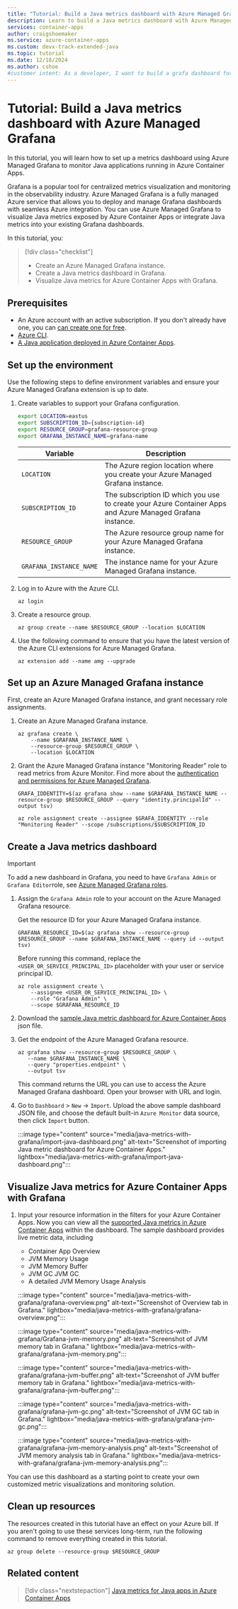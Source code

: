 ```yaml
---
title: "Tutorial: Build a Java metrics dashboard with Azure Managed Grafana"
description: Learn to build a Java metrics dashboard with Azure Managed Grafana.
services: container-apps
author: craigshoemaker
ms.service: azure-container-apps
ms.custom: devx-track-extended-java
ms.topic: tutorial
ms.date: 12/18/2024
ms.author: cshoe
#customer intent: As a developer, I want to build a grafa dashboard for Java metrics exposed from Azure Container Apps
---
```


# Tutorial: Build a Java metrics dashboard with Azure Managed Grafana

In this tutorial, you will learn how to set up a metrics dashboard using Azure Managed Grafana to monitor Java applications running in Azure Container Apps. 

Grafana is a popular tool for centralized metrics visualization and monitoring in the observability industry. Azure Managed Grafana is a fully managed Azure service that allows you to deploy and manage Grafana dashboards with seamless Azure integration. You can use Azure Managed Grafana to visualize Java metrics exposed by Azure Container Apps or integrate Java metrics into your existing Grafana dashboards.

In this tutorial, you:
> [!div class="checklist"]
> * Create an Azure Managed Grafana instance.
> * Create a Java metrics dashboard in Grafana.
> * Visualize Java metrics for Azure Container Apps with Grafana.

## Prerequisites

* An Azure account with an active subscription. If you don't already have one, you can [can create one for free](https://azure.microsoft.com/free/).
* [Azure CLI](/cli/azure/install-azure-cli).
* [A Java application deployed in Azure Container Apps](java-get-started.md).

## Set up the environment

Use the following steps to define environment variables and ensure your Azure Managed Grafana extension is up to date.

1. Create variables to support your Grafana configuration. 
   ```bash
   export LOCATION=eastus
   export SUBSCRIPTION_ID={subscription-id}
   export RESOURCE_GROUP=grafana-resource-group
   export GRAFANA_INSTANCE_NAME=grafana-name
   ```

   | Variable                | Description                                                                        |
   |-------------------------|------------------------------------------------------------------------------------|
   | `LOCATION`              | The Azure region location where you create your Azure Managed Grafana instance. |
   | `SUBSCRIPTION_ID`       | The subscription ID which you use to create your Azure Container Apps and Azure Managed Grafana instance. |
   | `RESOURCE_GROUP`        | The Azure resource group name for your Azure Managed Grafana instance.                           |
   | `GRAFANA_INSTANCE_NAME` | The instance name for your Azure Managed Grafana instance.               |
  

1. Log in to Azure with the Azure CLI.

   ```azurecli
   az login
   ```

1. Create a resource group.

   ```azurecli
   az group create --name $RESOURCE_GROUP --location $LOCATION
   ```

1. Use the following command to ensure that you have the latest version of the Azure CLI extensions for Azure Managed Grafana.

    ```azurecli
    az extension add --name amg --upgrade
    ```


## Set up an Azure Managed Grafana instance

First, create an Azure Managed Grafana instance, and grant necessary role assignments.

1. Create an Azure Managed Grafana instance.

   ```azurecli
   az grafana create \
       --name $GRAFANA_INSTANCE_NAME \
       --resource-group $RESOURCE_GROUP \
       --location $LOCATION
   ```

1. Grant the Azure Managed Grafana instance "Monitoring Reader" role to read metrics from Azure Monitor. Find more about the [authentication and permissions for Azure Managed Grafana](../managed-grafana/how-to-authentication-permissions.md).

   ```azurecli
   GRAFA_IDDENTITY=$(az grafana show --name $GRAFANA_INSTANCE_NAME --resource-group $RESOURCE_GROUP --query "identity.principalId" --output tsv)
   
   az role assignment create --assignee $GRAFA_IDDENTITY --role "Monitoring Reader" --scope /subscriptions/$SUBSCRIPTION_ID
   ```

## Create a Java metrics dashboard

> [!IMPORTANT]
> To add a new dashboard in Grafana, you need to have `Grafana Admin` or `Grafana Editor`role, see [Azure Managed Grafana roles](../managed-grafana/concept-role-based-access-control.md).


1. Assign the `Grafana Admin` role to your account on the Azure Managed Grafana resource.

   Get the resource ID for your Azure Managed Grafana instance.
   ```azurecli
   GRAFANA_RESOURCE_ID=$(az grafana show --resource-group $RESOURCE_GROUP --name $GRAFANA_INSTANCE_NAME --query id --output tsv)
   ```

   Before running this command, replace the `<USER_OR_SERVICE_PRINCIPAL_ID>` placeholder with your user or service principal ID.

   ```azurecli
   az role assignment create \
       --assignee <USER_OR_SERVICE_PRINCIPAL_ID> \
       --role "Grafana Admin" \
       --scope $GRAFANA_RESOURCE_ID
   ```

1. Download the [sample Java metric dashboard for Azure Container Apps](https://github.com/Azure-Samples/java-microservices-aca-lab/blob/main/dashboard/aca-java-metrics-dashboard.json) json file. 

1. Get the endpoint of the Azure Managed Grafana resource.

   ```azurecli
   az grafana show --resource-group $RESOURCE_GROUP \
      --name $GRAFANA_INSTANCE_NAME \
      --query "properties.endpoint" \
      --output tsv
   ```
   This command returns the URL you can use to access the Azure Managed Grafana dashboard. Open your browser with URL and login.

1. Go to `Dashboard` > `New` -> `Import`. Upload the above sample dashboard JSON file, and choose the default built-in `Azure Monitor` data source, then click `Import` button.

   :::image type="content" source="media/java-metrics-with-grafana/import-java-dashboard.png" alt-text="Screenshot of importing Java metric dashboard for Azure Container Apps." lightbox="media/java-metrics-with-grafana/import-java-dashboard.png":::


## Visualize Java metrics for Azure Container Apps with Grafana

1. Input your resource information in the filters for your Azure Container Apps. Now you can view all the [supported Java metrics in Azure Container Apps](java-metrics.md) within the dashboard. The sample dashboard provides live metric data, including
   - Container App Overview
   - JVM Memory Usage
   - JVM Memory Buffer
   - JVM GC JVM GC
   - A detailed JVM Memory Usage Analysis
   
   :::image type="content" source="media/java-metrics-with-grafana/grafana-overview.png" alt-text="Screenshot of Overview tab in Grafana." lightbox="media/java-metrics-with-grafana/grafana-overview.png":::

   :::image type="content" source="media/java-metrics-with-grafana/Grafana-jvm-memory.png" alt-text="Screenshot of JVM memory tab in Grafana." lightbox="media/java-metrics-with-grafana/grafana-jvm-memory.png":::

   :::image type="content" source="media/java-metrics-with-grafana/grafana-jvm-buffer.png" alt-text="Screenshot of JVM buffer memory tab in Grafana." lightbox="media/java-metrics-with-grafana/grafana-jvm-buffer.png":::

   :::image type="content" source="media/java-metrics-with-grafana/grafana-jvm-gc.png" alt-text="Screenshot of JVM GC tab in Grafana." lightbox="media/java-metrics-with-grafana/grafana-jvm-gc.png":::

   :::image type="content" source="media/java-metrics-with-grafana/grafana-jvm-memory-analysis.png" alt-text="Screenshot of JVM memory analysis tab in Grafana." lightbox="media/java-metrics-with-grafana/grafana-jvm-memory-analysis.png":::


You can use this dashboard as a starting point to create your own customized metric visualizations and monitoring solution.


## Clean up resources

The resources created in this tutorial have an effect on your Azure bill. If you aren't going to use these services long-term, run the following command to remove everything created in this tutorial.

```azurecli
az group delete --resource-group $RESOURCE_GROUP
```

## Related content

> [!div class="nextstepaction"]
> [ Java metrics for Java apps in Azure Container Apps](./java-metrics.md)